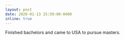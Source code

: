 ```yaml
---
layout: post
date: 2020-01-13 15:59:00-0400
inline: true
---
```


Finished bachelors and came to USA to pursue masters.
